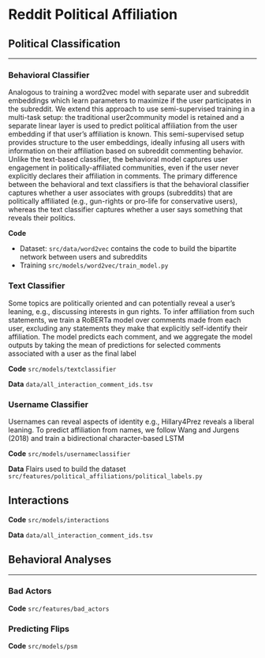 Reddit Political Affiliation 
==============================


## Political Classification
_________________

### Behavioral Classifier
Analogous to training a word2vec model with separate user and subreddit embeddings which learn parameters to maximize if the user participates in the subreddit. We extend this approach to use
semi-supervised training in a multi-task setup: the traditional user2community model is retained and a separate linear layer is used to predict political affiliation from the user embedding if that user’s affiliation is known. This semi-supervised setup provides
structure to the user embeddings, ideally infusing all users with information on their affiliation based  on subreddit commenting behavior. Unlike the
text-based classifier, the behavioral model captures user engagement in politically-affiliated communities, even if the user never explicitly declares their
affiliation in comments. The primary difference between the behavioral and text classifiers is that the behavioral classifier captures whether a user associates with groups (subreddits) that are politically
affiliated (e.g., gun-rights or pro-life for conservative users), whereas the text classifier captures whether a user says something that reveals their politics.



**Code**
- Dataset: `src/data/word2vec` contains the code to build the bipartite network between users and subreddits
- Training `src/models/word2vec/train_model.py`

### Text Classifier

Some topics are politically oriented and can potentially reveal a user’s leaning,
e.g., discussing interests in gun rights. To infer affiliation from such statements, we train a RoBERTa model over comments made
from each user, excluding any statements they make that explicitly self-identify their affiliation.
The model predicts each comment, and we aggregate the model outputs by taking the mean of predictions for selected comments associated with a  user as the final label

**Code** `src/models/textclassifier`

**Data** `data/all_interaction_comment_ids.tsv`


### Username Classifier

Usernames can reveal aspects of identity e.g., Hillary4Prez reveals
a liberal leaning. To predict affiliation from names, we follow Wang and Jurgens (2018) and train a bidirectional character-based LSTM

**Code** `src/models/usernameclassifier`

**Data** Flairs used to build the dataset `src/features/political_affiliations/political_labels.py`


## Interactions

**Code** `src/models/interactions`

**Data** `data/all_interaction_comment_ids.tsv`

## Behavioral Analyses
_________________

### Bad Actors

**Code** `src/features/bad_actors`


### Predicting Flips

**Code** `src/models/psm`